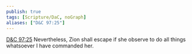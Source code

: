 ```yaml
---
publish: true
tags: [Scripture/DaC, noGraph]
aliases: ["D&C 97:25"]
---
```

[D&C 97:25](https://churchofjesuschrist.org/study/scriptures/dc-testament/dc/97?lang=eng&id=p25#p25) Nevertheless, Zion shall escape if she observe to do all things whatsoever I have commanded her.
